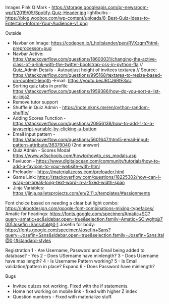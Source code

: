 Images
Pink Q Mark - https://storage.googleapis.com/pr-newsroom-wp/1/2019/05/Spotify-Quiz-Header.jpg
lightbulbs - https://blog.woobox.com/wp-content/uploads/8-Best-Quiz-Ideas-to-Entertain-Inform-Your-Audience-v1.png

Outside
- Navbar on Image: https://codepen.io/j_holtslander/pen/RVXzqm?html-preprocessor=pug
- Navbar Active: https://stackoverflow.com/questions/18600031/changing-the-active-class-of-a-link-with-the-twitter-bootstrap-css-in-python-fla
// Quiz_Admin Details - Autoadjust height of invitees textarea
// Source: https://stackoverflow.com/questions/995168/textarea-to-resize-based-on-content-length
-Email: https://youtu.be/JRCJ6RtE3xU
- Sorting quiz tabs in profile https://stackoverflow.com/questions/1959386/how-do-you-sort-a-list-in-jinja2
- Remove tutor support
- Shuffle in Quiz Admin - https://note.nkmk.me/en/python-random-shuffle/
- Adding Scores Function - https://stackoverflow.com/questions/20956138/how-to-add-1-to-a-javascript-variable-by-clicking-a-button
- Email input pattern - https://stackoverflow.com/questions/5601647/html5-email-input-pattern-attribute/36379040 (2nd answer)
- Quiz Admin - Scores Modal https://www.w3schools.com/howto/howto_css_modals.asp
- Faviucon - https://www.digitalocean.com/community/tutorials/how-to-add-a-favicon-to-your-website-with-html
- Preloader - https://materializecss.com/preloader.html
- Game Link: https://stackoverflow.com/questions/18225302/how-can-i-wrap-or-break-long-text-word-in-a-fixed-width-span
- Jinja Variables: https://jinja.palletsprojects.com/en/2.11.x/templates/#assignments

Font choice based on needing a clear but light combo: https://inkbotdesign.com/google-font-combinations-mixing-typefaces/
Amatic for headings: https://fonts.google.com/specimen/Amatic+SC?query=amatic+sc&sidebar.open=true&selection.family=Amatic+SC:wght@700|Josefin+Sans:ital@0;1
Josefin for body: https://fonts.google.com/specimen/Josefin+Sans?query=Josefin+Sans&sidebar.open=true&selection.family=Josefin+Sans:ital@0;1#standard-styles

Registration
1 - Are Username, Password and Email being added to database? - Yes
2 - Does USername have minlength?
3 - Does Username have max length?
4 - Is Username Pattern working?
5 - Is Email validation/pattern in place? Expand
6 - Does Password have minlength?

Bugs
- Invitee quizes not working. Fixed with the if statements.
- Home not working on mobile link - fixed with higher Z index
- Question numbers - Fixed with materialize stuff.